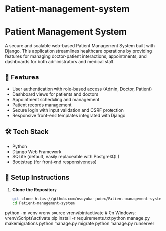 # Patient-management-system
# Patient Management System

A secure and scalable web-based Patient Management System built with Django. This application streamlines healthcare operations by providing features for managing doctor-patient interactions, appointments, and dashboards for both administrators and medical staff.

## 🚀 Features

- User authentication with role-based access (Admin, Doctor, Patient)
- Dashboard views for patients and doctors
- Appointment scheduling and management
- Patient records management
- Secure login with input validation and CSRF protection
- Responsive front-end templates integrated with Django

## 🛠️ Tech Stack

- Python
- Django Web Framework
- SQLite (default, easily replaceable with PostgreSQL)
- Bootstrap (for front-end responsiveness)

## 🧰 Setup Instructions

1. **Clone the Repository**
   ```bash
   git clone https://github.com/nsoyuka-judex/Patient-management-system.git
   cd Patient-management-system
python -m venv vrenv
source vrenv/bin/activate  # On Windows: vrenv\Scripts\activate
pip install -r requirements.txt
python manage.py makemigrations
python manage.py migrate
python manage.py runserver


